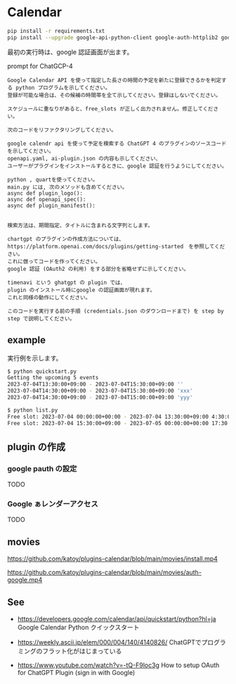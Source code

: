 
# Calendar

```bash
pip install -r requirements.txt
pip install --upgrade google-api-python-client google-auth-httplib2 google-auth-oauthlib
```

最初の実行時は、google 認証画面が出ます。

prompt for ChatGCP-4
```plain
Google Calendar API を使って指定した長さの時間の予定を新たに登録できるかを判定する python プログラムを示してください。
登録が可能な場合は、その候補の時間帯を全て示してください。登録はしないでください。
```

```plain
スケジュールに重なりがあると、free_slots が正しく出力されません。修正してください。
```

```plain
次のコードをリファクタリングしてください。
```

```plain
google calendr api を使って予定を検索する ChatGPT 4 のプラグインのソースコードを示してください。
openapi.yaml, ai-plugin.json の内容も示してください、
ユーザーがプラグインをインストールするときに、google 認証を行うようにしてください。

python , quartを使ってください。
main.py には, 次のメソッドも含めてください。
async def plugin_logo():
async def openapi_spec():
async def plugin_manifest():


検索方法は、期間指定、タイトルに含まれる文字列とします。

chartgpt のプラグインの作成方法については、https://platform.openai.com/docs/plugins/getting-started　を参照してください。
これに倣ってコードを作ってください。
google 認証 (OAuth2 の利用) をする部分を省略せずに示してください。

timenavi という ghatgpt の plugin では、
plugin のインストール時にgoogle の認証画面が現れます。
これと同様の動作にしてください。
```

```plain
このコードを実行する前の手順 (credentials.json のダウンロードまで) を step by step で説明してください。
```

## example

実行例を示します。

```zsh
$ python quickstart.py
Getting the upcoming 5 events
2023-07-04T13:30:00+09:00 - 2023-07-04T15:30:00+09:00 ''
2023-07-04T14:30:00+09:00 - 2023-07-04T15:30:00+09:00 'xxx'
2023-07-04T14:30:00+09:00 - 2023-07-04T15:00:00+09:00 'yyy'

$ python list.py
Free slot: 2023-07-04 00:00:00+00:00 - 2023-07-04 13:30:00+09:00 4:30:00
Free slot: 2023-07-04 15:30:00+09:00 - 2023-07-05 00:00:00+00:00 17:30:00

```

## plugin の作成

### google pauth の設定

TODO

### Google ぁレンダーアクセス

TODO

## movies
https://github.com/katoy/plugins-calendar/blob/main/movies/install.mp4

https://github.com/katoy/plugins-calendar/blob/main/movies/auth-google.mp4


## See

- https://developers.google.com/calendar/api/quickstart/python?hl=ja
  Google Calendar Python クイックスタート

- https://weekly.ascii.jp/elem/000/004/140/4140826/
  ChatGPTでプログラミングのフラット化がはじまっている

- https://www.youtube.com/watch?v=-tQ-F9loc3g
  How to setup OAuth for ChatGPT Plugin (sign in with Google)
